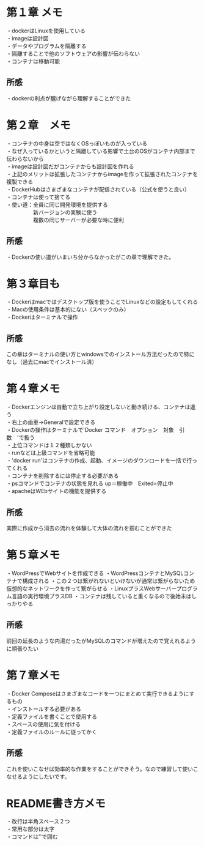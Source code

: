 # 第１章 メモ
・dockerはLinuxを使用している  
・imageは設計図  
・データやプログラムを隔離する  
・隔離することで他のソフトウェアの影響が伝わらない  
・コンテナは移動可能

## 所感
・dockerの利点が朧げながら理解することができた  


# 第２章　メモ
・コンテナの中身は空ではなくOSっぽいものが入っている  
・なぜ入っているかというと隔離している影響で土台のOSがコンテナ内部まで伝わらないから  
・imageは設計図だがコンテナからも設計図を作れる  
・上記のメリットは拡張したコンテナからimageを作って拡張されたコンテナを複製できる  
・DockerHubはさまざまなコンテナが配信されている（公式を使うと良い）  
・コンテナは使って捨てる  
・使い道：全員に同じ開発環境を提供する  
　　　　　新バージョンの実験に使う  
　　　　　複数の同じサーバーが必要な時に便利  

## 所感  
・Dockerの使い道がいまいち分からなかったがこの章で理解できた。  


# 第３章目も
・Dockerはmacではデスクトップ版を使うことでLinuxなどの設定もしてくれる  
・Macの使用条件は基本的にない（スペックのみ）  
・Dockerはターミナルで操作  

## 所感
この章はターミナルの使い方とwindowsでのインストール方法だったので特になし（過去にmacでインストール済）  

# 第４章メモ
・Dockerエンジンは自動で立ち上がり設定しないと動き続ける、コンテナは違う  
・右上の歯車→Generalで設定できる  
・Dockerの操作はターミナルで'Docker コマンド　オプション　対象　引数　'で扱う  
・上位コマンドは１２種類しかない  
・runなどは上級コマンドを省略可能  
・'docker run'はコンテナの作成、起動、イメージのダウンロードを一括で行ってくれる  
・コンテナを削除するには停止する必要がある  
・psコマンドでコンテナの状態を見れる up＝稼働中　Exited=停止中  
・apacheはWEbサイトの機能を提供する  

## 所感
実際に作成から消去の流れを体験して大体の流れを掴むことができた


# 第５章メモ
・WordPressでWebサイトを作成できる
・WordPressコンテナとMySQLコンテナで構成される
・この２つは繋がれないといけないが通常は繋がらないため仮想的なネットワークを作って繋がらせる
・LinuxプラスWebサーバープログラム言語の実行環境プラスDB
・コンテナは残していると重くなるので後始末はしっかりやる

## 所感
前回の延長のような内湯だったがMySQLのコマンドが増えたので覚えれるように頑張りたい  

# 第７章メモ
・Docker Composeはさまざまなコードを一つにまとめて実行できるようにするもの  
・インストールする必要がある  
・定義ファイルを書くことで使用する  
・スペースの使用に気を付ける  
・定義ファイルのルールに従ってかく  


## 所感
これを使いこなせば効率的な作業をすることができそう。なので練習して使いこなせるようにしたいです。  


# README書き方メモ
・改行は半角スペース２つ  
・常用な部分は太字  
・コマンドは''で囲む  




